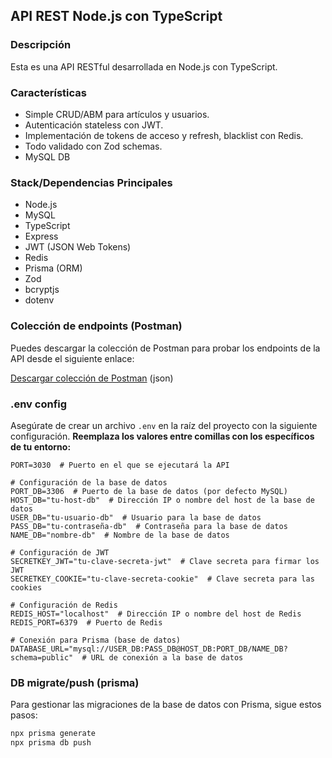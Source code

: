 ## API REST Node.js con TypeScript

### Descripción

Esta es una API RESTful desarrollada en Node.js con TypeScript. 

### Características

- Simple CRUD/ABM para artículos y usuarios.
- Autenticación stateless con JWT.
- Implementación de tokens de acceso y refresh, blacklist con Redis.
- Todo validado con Zod schemas.
- MySQL DB
 
### Stack/Dependencias Principales

- Node.js
- MySQL
- TypeScript
- Express
- JWT (JSON Web Tokens)
- Redis
- Prisma (ORM)
- Zod
- bcryptjs
- dotenv

### Colección de endpoints (Postman)

Puedes descargar la colección de Postman para probar los endpoints de la API desde el siguiente enlace:

[Descargar colección de Postman](https://github.com/pedroZarza/express-typescript-simple-api/blob/main/endpoint_collection/api-rest-practice%20testing.postman_collection.json) (json)

### .env config

Asegúrate de crear un archivo `.env` en la raíz del proyecto con la siguiente configuración. **Reemplaza los valores entre comillas con los específicos de tu entorno:**

```env
PORT=3030  # Puerto en el que se ejecutará la API

# Configuración de la base de datos
PORT_DB=3306  # Puerto de la base de datos (por defecto MySQL)
HOST_DB="tu-host-db"  # Dirección IP o nombre del host de la base de datos
USER_DB="tu-usuario-db"  # Usuario para la base de datos
PASS_DB="tu-contraseña-db"  # Contraseña para la base de datos
NAME_DB="nombre-db"  # Nombre de la base de datos

# Configuración de JWT
SECRETKEY_JWT="tu-clave-secreta-jwt"  # Clave secreta para firmar los JWT
SECRETKEY_COOKIE="tu-clave-secreta-cookie"  # Clave secreta para las cookies

# Configuración de Redis
REDIS_HOST="localhost"  # Dirección IP o nombre del host de Redis
REDIS_PORT=6379  # Puerto de Redis

# Conexión para Prisma (base de datos)
DATABASE_URL="mysql://USER_DB:PASS_DB@HOST_DB:PORT_DB/NAME_DB?schema=public"  # URL de conexión a la base de datos
```
### DB migrate/push (prisma)

Para gestionar las migraciones de la base de datos con Prisma, sigue estos pasos:

```bash
npx prisma generate
npx prisma db push
```



